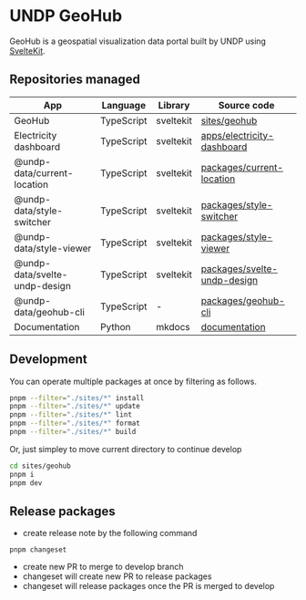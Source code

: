 # UNDP GeoHub

GeoHub is a geospatial visualization data portal built by UNDP using [SvelteKit](https://kit.svelte.dev/).

## Repositories managed

| App                           | Language   | Library   | Source code                                                   |
| ----------------------------- | ---------- | --------- | ------------------------------------------------------------- |
| GeoHub                        | TypeScript | sveltekit | [sites/geohub](./sites/geohub/)                               |
| Electricity dashboard         | TypeScript | sveltekit | [apps/electricity-dashboard](./apps/electricity-dashboard/)   |
| @undp-data/current-location   | TypeScript | sveltekit | [packages/current-location](./packages/current-location/)     |
| @undp-data/style-switcher     | TypeScript | sveltekit | [packages/style-switcher](./packages/style-switcher/)         |
| @undp-data/style-viewer       | TypeScript | sveltekit | [packages/style-viewer](./packages/style-viewer/)             |
| @undp-data/svelte-undp-design | TypeScript | sveltekit | [packages/svelte-undp-design](./packages/svelte-undp-design/) |
| @undp-data/geohub-cli         | TypeScript | -         | [packages/geohub-cli](./packages/geohub-cli/)                 |
| Documentation                 | Python     | mkdocs    | [documentation](./documentation/)                             |

## Development

You can operate multiple packages at once by filtering as follows.

```bash
pnpm --filter="./sites/*" install
pnpm --filter="./sites/*" update
pnpm --filter="./sites/*" lint
pnpm --filter="./sites/*" format
pnpm --filter="./sites/*" build
```

Or, just simpley to move current directory to continue develop

```bash
cd sites/geohub
pnpm i
pnpm dev
```

## Release packages

- create release note by the following command

```
pnpm changeset
```

- create new PR to merge to develop branch
- changeset will create new PR to release packages
- changeset will release packages once the PR is merged to develop
